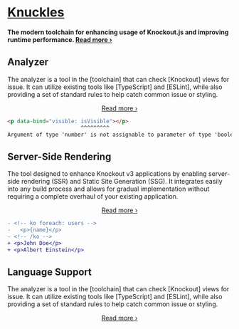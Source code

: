 # [Knuckles](https://knuckles.elsk.dev/)

**The modern toolchain for enhancing usage of Knockout.js and improving runtime performance. [Read more ›](https://knuckles.elsk.dev/)**

## Analyzer

<!-- @include docs/parts/packages/analyzer/description.md -->

The analyzer is a tool in the [toolchain] that can check [Knockout] views for issue. It can utilize existing tools like [TypeScript] and [ESLint], while also providing a set of standard rules to help catch common issue or styling.

<!-- /include -->

<div align="center">

[Read more ›](https://knuckles.elsk.dev/analyzer/intro)

</div>

<!-- @include docs/parts/features/analyzer/gh-example.md -->

<!-- prettier-ignore -->
```html
<p data-bind="visible: isVisible"></p>
                       ^^^^^^^^^
Argument of type 'number' is not assignable to parameter of type 'boolean'.
```

<!-- /include -->

## Server-Side Rendering

<!-- @include docs/parts/packages/ssr/description.md -->

The tool designed to enhance Knockout v3 applications by enabling server-side rendering (SSR) and Static Site Generation (SSG). It integrates easily into any build process and allows for gradual implementation without requiring a complete overhaul of your existing application.

<!-- /include -->

<div align="center">

[Read more ›](https://knuckles.elsk.dev/guide/ssr/intro)

</div>

<!-- @include docs/parts/features/ssr/gh-example.md -->

<!-- prettier-ignore -->
```diff
- <!-- ko foreach: users -->
-   <p>{name}</p>
- <!-- /ko -->
+ <p>John Doe</p>
+ <p>Albert Einstein</p>
```

<!-- /include -->

## Language Support

<!-- @include docs/parts/packages/analyzer/description.md -->

The analyzer is a tool in the [toolchain] that can check [Knockout] views for issue. It can utilize existing tools like [TypeScript] and [ESLint], while also providing a set of standard rules to help catch common issue or styling.

<!-- /include -->

<div align="center">

[Read more ›](https://knuckles.elsk.dev/guide/ssr/intro)

</div>
